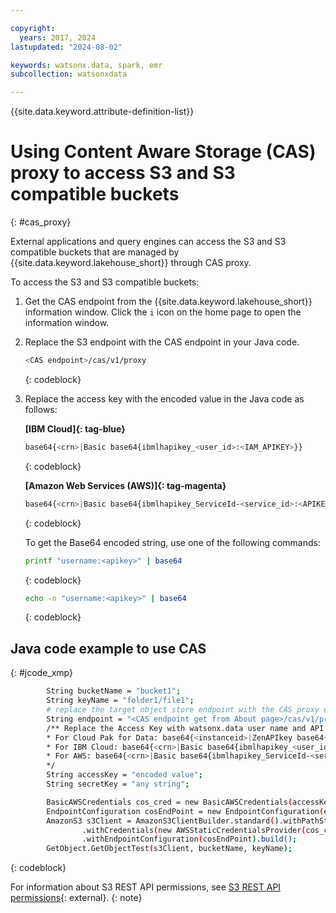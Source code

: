 ```yaml
---

copyright:
  years: 2017, 2024
lastupdated: "2024-08-02"

keywords: watsonx.data, spark, emr
subcollection: watsonxdata

---
```


{{site.data.keyword.attribute-definition-list}}

# Using Content Aware Storage (CAS) proxy to access S3 and S3 compatible buckets
{: #cas_proxy}

External applications and query engines can access the S3 and S3 compatible buckets that are managed by {{site.data.keyword.lakehouse_short}} through CAS proxy.

To access the S3 and S3 compatible buckets:

1. Get the CAS endpoint from the {{site.data.keyword.lakehouse_short}} information window. Click the `i` icon on the home page to open the information window.
1. Replace the S3 endpoint with the CAS endpoint in your Java code.

   ```bash
   <CAS endpoint>/cas/v1/proxy
   ```
   {: codeblock}

1. Replace the access key with the encoded value in the Java code as follows:

    **[IBM Cloud]{: tag-blue}**
      ```bash
      base64{<crn>|Basic base64{ibmlhapikey_<user_id>:<IAM_APIKEY>}}
      ```
      {: codeblock}

    **[Amazon Web Services (AWS)]{: tag-magenta}**
      ```bash
      base64{<crn>|Basic base64{ibmlhapikey_ServiceId-<service_id>:<APIKEY>}}
      ```
      {: codeblock}

      To get the Base64 encoded string, use one of the following commands:

      ```bash
      printf "username:<apikey>" | base64
      ```
      {: codeblock}


      ```bash
      echo -n "username:<apikey>" | base64
      ```
      {: codeblock}

## Java code example to use CAS
{: #jcode_xmp}

```bash
        String bucketName = "bucket1";
        String keyName = "folder1/file1";
        # replace the target object store endpoint with the CAS proxy endpoint
        String endpoint = "<CAS endpoint get from About page>/cas/v1/proxy";
        /** Replace the Access Key with watsonx.data user name and API key following the below base64 encoded method.
        * For Cloud Pak for Data: base64{<instanceid>|ZenAPIkey base64{username:<apikey>}}
        * For IBM Cloud: base64{<crn>|Basic base64{ibmlhapikey_<user_id>:<IAM_APIKEY>}}
        * For AWS: base64{<crn>|Basic base64{ibmlhapikey_ServiceId-<service_id>:<APIKEY>}}
        */
        String accessKey = "encoded value";
        String secretKey = "any string";

        BasicAWSCredentials cos_cred = new BasicAWSCredentials(accessKey, secretKey);
        EndpointConfiguration cosEndPoint = new EndpointConfiguration(endpoint, "us-east");
        AmazonS3 s3Client = AmazonS3ClientBuilder.standard().withPathStyleAccessEnabled(true)
                .withCredentials(new AWSStaticCredentialsProvider(cos_cred))
                .withEndpointConfiguration(cosEndPoint).build();
        GetObject.GetObjectTest(s3Client, bucketName, keyName);
```
{: codeblock}

For information about S3 REST API permissions, see [S3 REST API permissions]({{site.data.keyword.ref-role_priv-link}}#s3restapi){: external}.
{: note}
